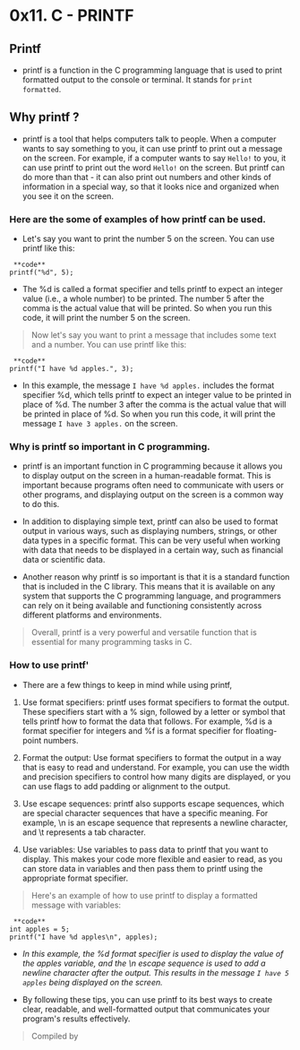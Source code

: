  0x11. C - PRINTF
=================

## Printf

* printf is a function in the C programming language that is used to print formatted output to the console or terminal. It stands for `print formatted`.

## Why printf ?

* printf is a tool that helps computers talk to people. When a computer wants to say something to you, it can use printf to print out a message on the screen. For example, if a computer wants to say `Hello!` to you, it can use printf to print out the word `Hello!` on the screen. But printf can do more than that - it can also print out numbers and other kinds of information in a special way, so that it looks nice and organized when you see it on the screen.

### Here are the some of examples of how printf can be used.

* Let's say you want to print the number 5 on the screen. You can use printf like this:

~~~
 **code**
printf("%d", 5);
~~~

* The %d is called a format specifier and tells printf to expect an integer value (i.e., a whole number) to be printed. The number 5 after the comma is the actual value that will be printed. So when you run this code, it will print the number 5 on the screen.

> Now let's say you want to print a message that includes some text and a number. You can use printf like this:

~~~
 **code**
printf("I have %d apples.", 3);
~~~

* In this example, the message `I have %d apples.` includes the format specifier %d, which tells printf to expect an integer value to be printed in place of %d. The number 3 after the comma is the actual value that will be printed in place of %d. So when you run this code, it will print the message `I have 3 apples.` on the screen.


### Why is printf so important in C programming.

* printf is an important function in C programming because it allows you to display output on the screen in a human-readable format. This is important because programs often need to communicate with users or other programs, and displaying output on the screen is a common way to do this.

* In addition to displaying simple text, printf can also be used to format output in various ways, such as displaying numbers, strings, or other data types in a specific format. This can be very useful when working with data that needs to be displayed in a certain way, such as financial data or scientific data.

* Another reason why printf is so important is that it is a standard function that is included in the C library. This means that it is available on any system that supports the C programming language, and programmers can rely on it being available and functioning consistently across different platforms and environments.

> Overall, printf is a very powerful and versatile function that is essential for many programming tasks in C.

### How to use printf'

* There are a few things to keep in mind while using printf,

1. Use format specifiers: printf uses format specifiers to format the output. These specifiers start with a % sign, followed by a letter or symbol that tells printf how to format the data that follows. For example, %d is a format specifier for integers and %f is a format specifier for floating-point numbers.

2. Format the output: Use format specifiers to format the output in a way that is easy to read and understand. For example, you can use the width and precision specifiers to control how many digits are displayed, or you can use flags to add padding or alignment to the output.

3. Use escape sequences: printf also supports escape sequences, which are special character sequences that have a specific meaning. For example, \n is an escape sequence that represents a newline character, and \t represents a tab character.

4. Use variables: Use variables to pass data to printf that you want to display. This makes your code more flexible and easier to read, as you can store data in variables and then pass them to printf using the appropriate format specifier.

> Here's an example of how to use printf to display a formatted message with variables:

```
 **code**
int apples = 5;
printf("I have %d apples\n", apples);
```
* *In this example, the %d format specifier is used to display the value of the apples variable, and the \n escape sequence is used to add a newline character after the output. This results in the message `I have 5 apples` being displayed on the screen.*

* By following these tips, you can use printf to its best ways to create clear, readable, and well-formatted output that communicates your program's results effectively.

> Compiled by

